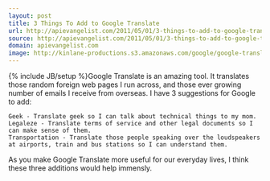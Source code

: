 ```yaml
---
layout: post
title: 3 Things To Add to Google Translate
url: http://apievangelist.com/2011/05/01/3-things-to-add-to-google-translate/
source: http://apievangelist.com/2011/05/01/3-things-to-add-to-google-translate/
domain: apievangelist.com
image: http://kinlane-productions.s3.amazonaws.com/google/google-translate.png
---
```

{% include JB/setup %}Google Translate is an amazing tool. It translates those random foreign web pages I run across, and those ever growing number of emails I receive from overseas.
I have 3 suggestions for Google to add:

	Geek - Translate geek so I can talk about technical things to my mom.
	Legaleze - Translate terms of service and other legal documents so I can make sense of them.
	Transportation - Translate those people speaking over the loudspeakers at airports, train and bus stations so I can understand them.

As you make Google Translate more useful for our everyday lives, I think these three additions would help immensly.